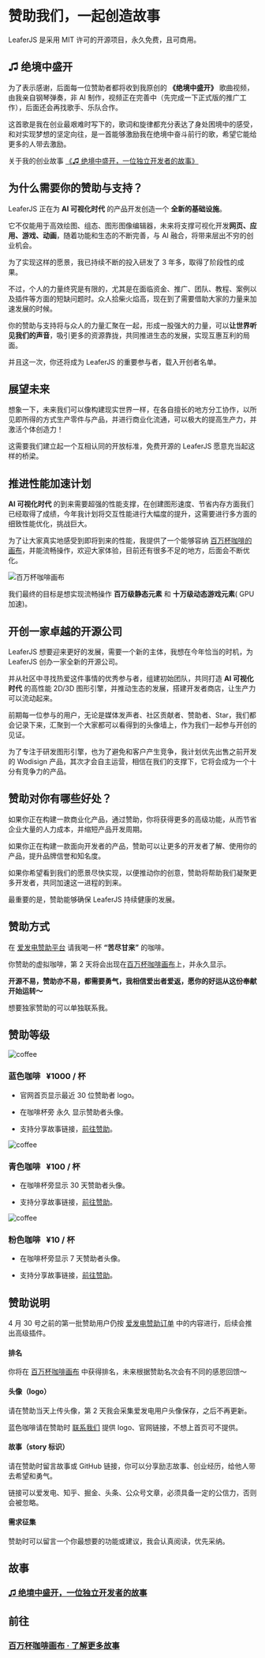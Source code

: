 # 赞助我们，一起创造故事

LeaferJS 是采用 MIT 许可的开源项目，永久免费，且可商用。

## ♫ 绝境中盛开

为了表示感谢，后面每一位赞助者都将收到我原创的 **《绝境中盛开》** 歌曲视频，由我亲自钢琴弹奏，非 AI 制作，视频正在完善中（先完成一下正式版的推广工作），后面还会再找歌手、乐队合作。

这首歌是我在创业最艰难时写下的，歌词和旋律都充分表达了身处困境中的感受，和对实现梦想的坚定向往，是一首能够激励我在绝境中奋斗前行的歌，希望它能给更多的人带去激励。

关于我的创业故事 [《♫ 绝境中盛开，一位独立开发者的故事》](/blog/2024-04-08.md)

## 为什么需要你的赞助与支持？

LeaferJS 正在为 **AI 可视化时代** 的产品开发创造一个 **全新的基础设施**。

<!-- ，符合时代需求与趋势。-->

<!-- ，与每一个人息息相关。-->

它不仅能用于高效绘图、组态、图形图像编辑器，未来将支撑可视化开发**网页、应用、游戏、动画**，随着功能和生态的不断完善，与 AI 融合，将带来层出不穷的创业机会。

为了实现这样的愿景，我已持续不断的投入研发了 3 年多，取得了阶段性的成果。

<!-- 不过一个人的力量终究是有限的，尤其是面临资金、推广、团队、教程、案例以及插件等方面的短缺问题，都说众人拾材火焰高，我想现在是时候开始借助大家的力量加速了。 -->

不过，个人的力量终究是有限的，尤其是在面临资金、推广、团队、教程、案例以及插件等方面的短缺问题时。众人拾柴火焰高，现在到了需要借助大家的力量来加速发展的时候。

<!-- 因此，我真诚地邀请你成为这个伟大梦想的参与者！一起来创建一个属于我们自己的开源社区！ -->

<!-- 发展一个这样的全新生态，我们不仅需要吸引优秀的人才加入，还需要有可持续性的财务支撑。 -->

你的赞助与支持将与众人的力量汇聚在一起，形成一股强大的力量，可以**让世界听见我们的声音**，吸引更多的资源靠拢，共同推进生态的发展，实现互惠互利的局面。

并且这一次，你还将成为 LeaferJS 的重要参与者，载入开创者名单。

<!-- ::: tip 展望

想象一下，未来我们可以像构建现实世界一样，在各自擅长的地方分工协作，以所见即所得的方式生产零件与产品，并进行商业化流通，可以极大的提高生产力，并激活个体创造力！

这需要我们建立起一个互相认同的标准，免费开源的 LeaferJS 愿意先行，充当起这样的桥梁。

::: -->

## 展望未来

想象一下，未来我们可以像构建现实世界一样，在各自擅长的地方分工协作，以所见即所得的方式生产零件与产品，并进行商业化流通，可以极大的提高生产力，并激活个体创造力！

这需要我们建立起一个互相认同的开放标准，免费开源的 LeaferJS 愿意充当起这样的桥梁。

## 推进性能加速计划

**AI 可视化时代** 的到来需要超强的性能支撑，在创建图形速度、节省内存方面我们已经取得了成绩，今年我计划将交互性能进行大幅度的提升，这需要进行多方面的细致性能优化，挑战巨大。

为了让大家真实地感受到即将到来的性能，我提供了一个能够容纳 [百万杯咖啡的画布](https://www.leaferjs.com/coffee/)，并能流畅操作，欢迎大家体验，目前还有很多不足的地方，后面会不断优化。

![百万杯咖啡画布](/image/cafe.png)

我们最终的目标是想实现流畅操作 **百万级静态元素** 和 **十万级动态游戏元素**( GPU 加速)。

## 开创一家卓越的开源公司

LeaferJS 想要迎来更好的发展，需要一个新的主体，我想在今年恰当的时机，为 LeaferJS 创办一家全新的开源公司。

并从社区中寻找热爱这件事情的优秀参与者，组建初始团队，共同打造 **AI 可视化时代** 的高性能 2D/3D 图形引擎，并推动生态的发展，搭建开发者商店，让生产力可以流动起来。

前期每一位参与的用户，无论是媒体发声者、社区贡献者、赞助者、Star，我们都会记录下来，汇聚到一个大家都可以看得到的头像墙上，作为我们一起参与开创的见证。

为了专注于研发图形引擎，也为了避免和客户产生竞争，我计划优先出售之前开发的 Wodisign 产品，其次才会自主运营，相信在我们的支撑下，它将会成为一个十分有竞争力的产品。

<!-- 为了避免和客户产生竞争，也为了更专注于研发图形引擎，我们优先寻找能够继承 Wodisign 产品使命的买家，其次我们才会自主运营。 -->

## 赞助对你有哪些好处？

如果你正在构建一款商业化产品，通过赞助，你将获得更多的高级功能，从而节省企业大量的人力成本，并缩短产品开发周期。

如果你正在构建一款面向开发者的产品，赞助可以让更多的开发者了解、使用你的产品，提升品牌信誉和知名度。

如果你希望看到我们的愿景尽快实现，以便推动你的创意，赞助将帮助我们凝聚更多开发者，共同加速这一进程的到来。

最重要的是，赞助能够确保 LeaferJS 持续健康的发展。

<!-- ## 赞助启动时间

预计 4 月 8 号下午 18:00 正式启动赞助，目前还在最后准备中。 -->

<!-- ## 赞助目标

- 完成 **3 万** 赞助，我暂时不用卖房子坚持，可以更专注打磨正式版上线。

- 完成 **10 万** 赞助，我不用再担心生活问题，大家已经帮助 LeaferJS 产生了行业影响力。

- 完成 **30 万** 赞助，开始注册新公司，往更好的方向发展。

**目前已完成 1 万赞助** -->

<!-- **我在期待这样的奇迹发生，让世界知道，是我们一起创造了这个不平凡的故事。**

如果没那么快发生，也没关系，这个故事或早或晚都会精彩。 -->

<!-- - 完成 **100 万** 赞助，开始组建团队发展，并搭建开发者商店。 -->

## 赞助方式

在 [爱发电赞助平台](https://afdian.net/a/leaferjs) 请我喝一杯 **“苦尽甘来”** 的咖啡。

你赞助的虚拟咖啡，第 2 天将会出现在[百万杯咖啡画布](https://www.leaferjs.com/coffee/)上，并永久显示。

**开源不易，赞助亦不易，都需要勇气，我相信爱出者爱返，愿你的好运从这份奉献开始运转～**

想要独家赞助的可以单独联系我。

## 赞助等级

![coffee](/svg/coffee/coffee-1000-story.svg)

### 蓝色咖啡 &nbsp; ¥1000 / 杯

- 官网首页显示最近 30 位赞助者 logo。

- 在咖啡杯旁 永久 显示赞助者头像。

<!-- - 开创者墙上 永久 显示赞助者头像（即将开放）。 -->

- 支持分享故事链接，[前往赞助](https://afdian.net/a/leaferjs)。

![coffee](/svg/coffee/coffee-100-story.svg)

### 青色咖啡 &nbsp; ¥100 / 杯

- 在咖啡杯旁显示 30 天赞助者头像。

<!-- - 开创者墙上 永久 显示赞助者头像（即将开放）。 -->

- 支持分享故事链接，[前往赞助](https://afdian.net/a/leaferjs)。

![coffee](/svg/coffee/coffee-10-story.svg)

### 粉色咖啡 &nbsp; ¥10 / 杯

- 在咖啡杯旁显示 7 天赞助者头像。

<!-- - 开创者墙上 永久 显示赞助者头像（即将开放）。 -->

- 支持分享故事链接，[前往赞助](https://afdian.net/a/leaferjs)。
<!--

## 赞助赠送

给首批赞助者的福利，计划 4 月底调整为订阅制，加速器不再赠送，[前往赞助](https://afdian.net/a/leaferjs)。

赞助后在 [爱发电订单](https://afdian.net/dashboard/order) 中领取，暂时无法升级等级，后期会对接帐号到 LeaferJS 控制权限。

### 蓝色咖啡

- <del style="color: red"> 1 年蓝色权限，可使用后续开发的内测插件、蓝色权限插件、专业加速器。</del>

- 永久蓝色权限，可使用后续开发的内测插件、蓝色权限插件、[专业加速器](https://www.leaferjs.com/#speed-plan)。

### 青色咖啡

- <del style="color: red"> 1 年青色权限，可使用后续开发的公测插件、青色权限插件、通用加速器。</del>

- 永久青色权限，可使用后续开发的公测插件、青色权限插件、[通用加速器](https://www.leaferjs.com/#speed-plan)。 -->

<!-- ### 粉色咖啡

- 赠送 1 个月公测权限，可提前使用公测功能、插件。 -->

## 赞助说明

4 月 30 号之前的第一批赞助用户仍按 [爱发电赞助订单](https://afdian.net/dashboard/order) 中的内容进行，后续会推出高级插件。

#### 排名

你将在 [百万杯咖啡画布](https://www.leaferjs.com/coffee/) 中获得排名，未来根据赞助名次会有不同的感恩回馈～

<!-- 记得领取你的赞助海报，我们采取统一行动，都在周五 19:00 分享至朋友圈，扩大影响力。 -->

#### 头像（logo）

请在赞助当天上传头像，第 2 天我会采集爱发电用户头像保存，之后不再更新。

蓝色咖啡请在赞助时 [联系我们](https://leaferjs.com/#contact) 提供 logo、官网链接，不想上首页可不提供。

#### 故事（story 标识）

请在赞助时留言故事或 GitHub 链接，你可以分享励志故事、创业经历，给他人带去希望和勇气。

链接可以爱发电、知乎、掘金、头条、公众号文章，必须具备一定的公信力，否则会被忽略。

#### 需求征集

赞助时可以留言一个你最想要的功能或建议，我会认真阅读，优先采纳。

<!-- #### 留言模版

【logo】 图片网址（尺寸 300\*100px 内，建议 svg 格式）

【官网】 官网链接

【故事】 故事网址

【需求】 功能描述/建议（可附上产品类型、参考网址） -->

<!--
## 快速打赏

如果你觉得上述操作比较麻烦，可以直接打赏我写的文章，不过就赠送不了权限了～

![微信](/image/wx-ds.png) -->

<!--
## LeaferJS 需要来自社会的帮助与参与

我们一直致力于推动技术的进步，然而，个体的力量总是有限的，尤其是在面临资金、推广、团队、教程、案例以及插件等方面的短缺问题。

因此，我真诚地邀请你成为这个伟大梦想的参与者！一起来创建一个属于我们自己的开源社区！

无论你是拥有丰富经验的开发者，对设计充满激情，还是想以赞助者的身份支持我们，你在这个过程中都将发挥至关重要的作用。

如果你具有技术专长，不妨考虑开发插件、案例、产品。许多用户都期待从你的技术中受益。

如果你擅长表达，不妨制作教程、传播我们的故事。许多粉丝都想关注你。

如果你精通语言，不妨参与后期的翻译，让世界各地的人都可以享受到 LeaferJS 带来的便利。

作为支持者，你的一个 Star 会让 LeaferJS 产生更大的行业影响力。

而作为赞助者，你的一杯咖啡也将为我们提供有力的支持。

爱出者爱返，福往者福来，我相信你的这些付出会获得加倍的回报，并将带来蝴蝶效应，让 LeaferJS 惠及到更多的人。 -->

<!-- ## 持续发展

如果通过赞助不能实现，后期我们也会考虑提供商业化场景的增强功能、性能优化服务，来减少客户的产品开发时间，以实现稳定的财务支撑，持续开发出更多有价值的开源技术。 -->

<!-- 同时我们也会积极拥抱 Web 标准，甚至促进 LeaferJS 成为 Web 标准的一部分。 -->

## 故事

### [♫ 绝境中盛开，一位独立开发者的故事](/blog/2024-04-08.md)

## 前往

### [百万杯咖啡画布 · 了解更多故事](https://www.leaferjs.com/coffee/)
